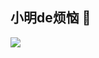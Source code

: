 
## 小明de烦恼 👋

<p align="left">
  <a href="https://github.com/xxxxsn">
    <img src="https://github-readme-stats-eight-theta.vercel.app/api?username=xxxxsn&show_icons=true&theme=algolia&include_all_commits=true&count_private=true&hide=prs,issues"/>
  </a>
</p>
 
<!-- <p align="center">
  <a href="https://github.com/xxxxsn">
    <img src="https://github-readme-stats-eight-theta.vercel.app/api/top-langs/?username=xxxxsn&layout=compact&langs_count=8&theme=algolia"/>
  </a>
</p>

<p align="center">
  <a href="https://github.com/xxxxsn">
   <img align="center" src="https://github-readme-stats.vercel.app/api?username=xxxxsn&layout=compact&langs_count=8&theme=algolia" />
  </a>
</p>
 -->


